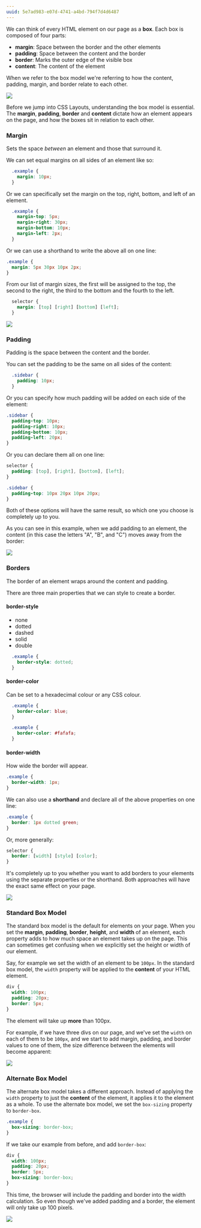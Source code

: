 ```yaml
---
uuid: 5e7ad983-e07d-4741-a4bd-794f7d4d6487
---
```


We can think of every HTML element on our page as a **box**. Each box is composed of four parts:

- **margin**: Space between the border and the other elements
- **padding**: Space between the content and the border
- **border**: Marks the outer edge of the visible box
- **content**: The content of the element

When we refer to the box model we're referring to how the content, padding, margin, and border relate to each other.

![](https://s3.amazonaws.com/thinkific/file_uploads/34662/images/cb9/428/134/box-model-diagram.png)

Before we jump into CSS Layouts, understanding the box model is essential. The **margin**, **padding**, **border** and **content** dictate how an element appears on the page, and how the boxes sit in relation to each other.

### Margin

Sets the space _between_ an element and those that surround it.

We can set equal margins on all sides of an element like so:

```css
  .example {
    margin: 10px;
  }
```

Or we can specifically set the margin on the top, right, bottom, and left of an element.

```css
  .example {
    margin-top: 5px;
    margin-right: 30px;
    margin-bottom: 10px;
    margin-left: 2px;
  }
```

Or we can use a shorthand to write the above all on one line:

```css
.example {
  margin: 5px 30px 10px 2px;
}
```

From our list of margin sizes, the first will be assigned to the top, the second to the right, the third to the bottom and the fourth to the left.

```css
  selector {
    margin: [top] [right] [bottom] [left];
  }
```

![](https://cl.ly/2h001R370a3o/Screen%20Recording%202017-10-01%20at%2012.03%20PM.gif)

### Padding

Padding is the space between the content and the border.

You can set the padding to be the same on all sides of the content:

```css
  .sidebar {
    padding: 10px;
  }
```

Or you can specify how much padding will be added on each side of the element:

```css
.sidebar {
  padding-top: 10px;
  padding-right: 10px;
  padding-bottom: 10px;
  padding-left: 20px;
}
```

Or you can declare them all on one line:

```css
selector {
  padding: [top], [right], [bottom], [left];
}
```

```css
.sidebar {
  padding-top: 10px 20px 10px 20px;
}
```

Both of these options will have the same result, so which one you choose is completely up to you.

As you can see in this example, when we add padding to an element, the content (in this case the letters "A", "B", and "C") moves away from the border:

![](https://cl.ly/1u2B310S1Q0h/Screen%20Recording%202017-10-01%20at%2012.00%20PM.gif)


### Borders

The border of an element wraps around the content and padding.

There are three main properties that we can style to create a border.

#### border-style

- none
- dotted
- dashed
- solid
- double

```css
  .example {
    border-style: dotted;
  }
```

#### border-color

Can be set to a hexadecimal colour or any CSS colour.

```css
  .example {
    border-color: blue;
  }
```

```css
  .example {
    border-color: #fafafa;
  }
```

#### border-width

How wide the border will appear.

```css
.example {
  border-width: 1px;
}
```

We can also use a **shorthand** and declare all of the above properties on one line:

```css
.example {
  border: 1px dotted green;
}
```

Or, more generally:

```css
selector {
  border: [width] [style] [color];
}
```

It's completely up to you whether you want to add borders to your elements using the separate properties or the shorthand. Both approaches will have the exact same effect on your page.

![](https://cl.ly/350O323G071d/Screen%20Recording%202017-10-01%20at%2012.02%20PM.gif)

### Standard Box Model

The standard box model is the default for elements on your page. When you set the **margin**, **padding**, **border**, **height**, and **width** of an element, each property adds to how much space an element takes up on the page. This can sometimes get confusing when we explicitly set the height or width of our element.

Say, for example we set the width of an element to be `100px`. In the standard box model, the `width` property will be applied to the **content** of your HTML element.

```css
div {
  width: 100px;
  padding: 20px;
  border: 5px;
}
```

The element will take up **more** than 100px.

For example, if we have three divs on our page, and we've set the `width` on each of them to be `100px`, and we start to add
margin, padding, and border values to one of them, the size difference between the elements will become apparent:

![](https://cl.ly/2j453E2O3J1I/Screen%20Recording%202017-10-01%20at%2012.06%20PM.gif)


### Alternate Box Model

The alternate box model takes a different approach. Instead of applying the `width` property to just the **content** of the element, it applies it to the element as a whole.
To use the alternate box model, we set the  `box-sizing` property to `border-box`.

```css
.example {
  box-sizing: border-box;
}
```

If we take our example from before, and add `border-box`:

```css
div {
  width: 100px;
  padding: 20px;
  border: 5px;
  box-sizing: border-box;
}
```

This time, the browser will include the padding and border into the width calculation. So even though we've added padding and a border, the element will only take up 100 pixels.

![](https://cl.ly/08323r3q3B3Q/Screen%20Recording%202017-10-01%20at%2012.09%20PM.gif)

